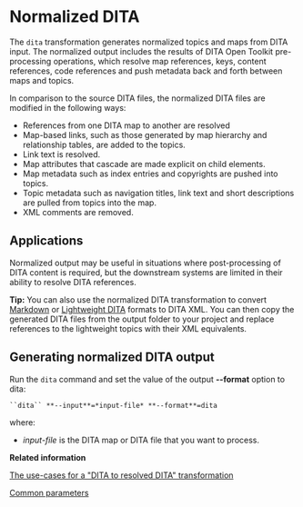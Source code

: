 # Normalized DITA

The `dita` transformation generates normalized topics and maps from DITA input. The normalized output includes the results of DITA Open Toolkit pre-processing operations, which resolve map references, keys, content references, code references and push metadata back and forth between maps and topics.

In comparison to the source DITA files, the normalized DITA files are modified in the following ways:

-   References from one DITA map to another are resolved
-   Map-based links, such as those generated by map hierarchy and relationship tables, are added to the topics.
-   Link text is resolved.
-   Map attributes that cascade are made explicit on child elements.
-   Map metadata such as index entries and copyrights are pushed into topics.
-   Topic metadata such as navigation titles, link text and short descriptions are pulled from topics into the map.
-   XML comments are removed.

## Applications

Normalized output may be useful in situations where post-processing of DITA content is required, but the downstream systems are limited in their ability to resolve DITA references.

**Tip:** You can also use the normalized DITA transformation to convert [Markdown](markdown-input.md) or [Lightweight DITA](lwdita-input.md) formats to DITA XML. You can then copy the generated DITA files from the output folder to your project and replace references to the lightweight topics with their XML equivalents.

## Generating normalized DITA output

Run the `dita` command and set the value of the output **--format** option to dita:

```
``dita`` **--input**=*input-file* **--format**=dita
```

where:

-   *input-file* is the DITA map or DITA file that you want to process.

**Related information**  


[The use-cases for a "DITA to resolved DITA" transformation](https://www.oxygenxml.com/events/2016/dita-ot_day.html#DITA_to_resolved_DITA_transformation)

[Common parameters](parameters-base.md)


